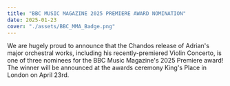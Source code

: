 ```yaml
---
title: "BBC MUSIC MAGAZINE 2025 PREMIERE AWARD NOMINATION"
date: 2025-01-23
cover: "./assets/BBC_MMA_Badge.png"
---
```


We are hugely proud to announce that the Chandos release of Adrian's major orchestral works, including his recently-premiered Violin Concerto, is one of three nominees for the BBC Music Magazine's 2025 Premiere award! The winner will be announced at the awards ceremony King's Place in London on April 23rd.